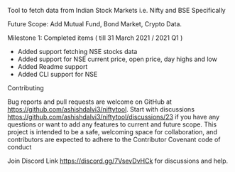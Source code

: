 Tool to fetch data from Indian Stock Markets i.e. Nifty and BSE Specifically

Future Scope: Add Mutual Fund, Bond Market, Crypto Data.


<Development In Progress>


Milestone 1: Completed items  ( till 31 March 2021 / 2021 Q1 )
- Added support fetching NSE stocks data
- Added support for NSE current price, open price, day highs and low
- Added Readme support
- Added CLI support for NSE



Contributing

Bug reports and pull requests are welcome on GitHub at https://github.com/ashishdalvi3/niftytool.
Start with discussions https://github.com/ashishdalvi3/niftytool/discussions/23 if you have any questions or want to add any features to current and future scope.
This project is intended to be a safe, welcoming space for collaboration, and contributors are expected to adhere to the Contributor Covenant code of conduct


Join Discord Link https://discord.gg/7VsevDvHCk for discussions and help.
